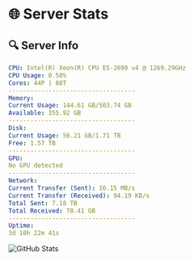 # 🌐 Server Stats
## 🔍 Server Info
```yaml
CPU: Intel(R) Xeon(R) CPU E5-2699 v4 @ 1269.29GHz
CPU Usage: 0.50%
Cores: 44P | 88T
-----------------------------------
Memory:
Current Usage: 144.61 GB/503.74 GB
Available: 355.92 GB
-----------------------------------
Disk:
Current Usage: 56.21 GB/1.71 TB
Free: 1.57 TB
-----------------------------------
GPU:
No GPU detected
-----------------------------------
Network:
Current Transfer (Sent): 16.15 MB/s
Current Transfer (Received): 94.19 KB/s
Total Sent: 7.18 TB
Total Received: 78.41 GB
-----------------------------------
Uptime:
3d 10h 22m 41s
```
![GitHub Stats](https://img.shields.io/badge/Updated-2025-03-11_07:45:30-blue)